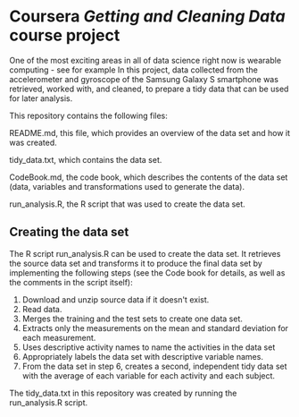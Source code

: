 # Coursera *Getting and Cleaning Data* course project

One of the most exciting areas in all of data science right now is wearable computing - see for example 
In this project, data collected from the accelerometer and gyroscope of the Samsung Galaxy S smartphone was retrieved, worked with, and cleaned, to prepare a tidy data that can be used for later analysis.

This repository contains the following files:

README.md, this file, which provides an overview of the data set and how it was created.

tidy_data.txt, which contains the data set.

CodeBook.md, the code book, which describes the contents of the data set (data, variables and transformations used to generate the data).

run_analysis.R, the R script that was used to create the data set.


## Creating the data set <a name="creating-data-set"></a>

The R script run_analysis.R can be used to create the data set. It retrieves the source data set and transforms it to produce the final data set by implementing the following steps (see the Code book for details, as well as the comments in the script itself):

1) Download and unzip source data if it doesn't exist.
2) Read data.
3) Merges the training and the test sets to create one data set.
4) Extracts only the measurements on the mean and standard deviation for each measurement.
5) Uses descriptive activity names to name the activities in the data set
6) Appropriately labels the data set with descriptive variable names.
7) From the data set in step 6, creates a second, independent tidy data set with the average of each variable for each activity and each subject.

The tidy_data.txt in this repository was created by running the run_analysis.R script.
